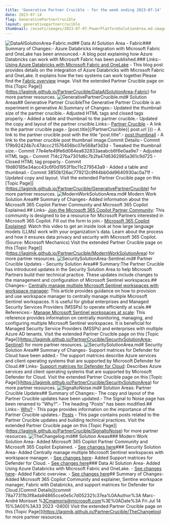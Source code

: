 ```yaml
---
title: 'Generative Partner Crucible - for the week ending 2023-07-14'
date: 2023-07-14
flag: GenerativePartnerCrucible
layout: generativepartnercrucible
thumbnail: /assets/images/2023-07-07-PowerPlatformSolutionArea.md-image.png
---
```

![ DataAISolutionArea-Fabric.md ]( /PartnerCrucible/assets/images/2023-07-14-DataAISolutionArea-Fabric.md-image.png )## Data AI Solution Area - Fabric### Summary of Changes:- Azure Databricks integration with Microsoft Fabric and OneLake has been announced.- A blog post explaining how Azure Databricks can work with Microsoft Fabric has been published.### Links:- [Using Azure Databricks with Microsoft Fabric and OneLake](https://blog.fabric.microsoft.com/en-us/blog/using-azure-databricks-with-microsoft-fabric-and-onelake?ft=All%3A) - This blog post provides details on the integration of Azure Databricks with Microsoft Fabric and OneLake. It explains how the two systems can work together.Please find the [Fabric overview](./Library/crucible-microsoftfabric-overview.png) image.
Visit the extended Partner Crucible page on this [Topic Page]](https://lagimik.github.io/PartnerCrucible/DataAISolutionArea-Fabric) for more partner resources.
![ GenerativePartnerCrucible.md ]( /PartnerCrucible/assets/images/2023-07-14-GenerativePartnerCrucible.md-image.png )# Solution Areas## Generative Partner CrucibleThe Generative Partner Crucible is an experiment in generative AI.Summary of Changes:- Updated the thumbnail size of the partner crucible.- Adjusted HTML tags and closed tags properly.- Added a table and thumbnail to the partner crucible.- Updated the copy and layout of the partner crucible.Links:- [Partner Crucible](/PartnerCrucible) - A link to the partner crucible page.- [post.title](/PartnerCrucible{{ post.url }}) - A link to the partner crucible post with the title "post.title".- [post.thumbnail](post.thumbnail) - A link to the partner crucible post thumbnail image.Commit Details:- Commit 179b92424b7c47dccc21576456bc07e568af3d3d - Tweaked the thumbnail size.- Commit 77e4efe49fe6d064ea632833aeabcb6f6e0aa9e7 - Adjusted HTML tags.- Commit 714c27ba7301d6c7b2fa47d6362985a361c9d725 - Closed HTML tag properly.- Commit 19d80185e34acc43c6f0d1953f1bc11c279543a9 - Added a table and thumbnail.- Commit 3850b126ac779212c9f44bb0dd9640930ac0a71f - Updated copy and layout.
Visit the extended Partner Crucible page on this [Topic Page]](https://lagimik.github.io/PartnerCrucible/GenerativePartnerCrucible) for more partner resources.
![ ModernWorkSolutionArea.md ]( /PartnerCrucible/assets/images/2023-07-14-ModernWorkSolutionArea.md-image.png )# Modern Work Solution Area## Summary of Changes- Added information about the Microsoft 365 Copilot Partner Community and Microsoft 365 Copilot Explained.## Links- [Join the Microsoft 365 Copilot Partner Community](https://aka.ms/CopilotPartnerCommunity): This community is designed to be a resource for Microsoft Partners interested in Microsoft 365 Copilot. Fill out the form to join.- [Microsoft 365 Copilot Explained](https://youtu.be/B2-8wrF9Okc): Watch this video to get an inside look at how large language models (LLMs) work with your organization's data. Learn about the process and how it ensures data privacy and security with Microsoft 365 Copilot. (Source: Microsoft Mechanics)
Visit the extended Partner Crucible page on this [Topic Page]](https://lagimik.github.io/PartnerCrucible/ModernWorkSolutionArea) for more partner resources.
![ SecuritySolutionArea-Sentinel.md ]( /PartnerCrucible/assets/images/2023-07-14-SecuritySolutionArea-Sentinel.md-image.png )# Partner Crucible Updates - Security Solution Area## Summary:The Partner Crucible has introduced updates in the Security Solution Area to help Microsoft Partners build their technical practice. These updates include changes to the management and configuration of Microsoft Sentinel workspaces.## Changes:- [Centrally manage multiple Microsoft Sentinel workspaces with workspace manager](https://learn.microsoft.com/en-us/azure/sentinel/workspace-manager): This article provides guidance on how to provision and use workspace manager to centrally manage multiple Microsoft Sentinel workspaces. It is useful for global enterprises and Managed Security Services Providers (MSSPs) to operate efficiently at scale.## References:- [Manage Microsoft Sentinel workspaces at scale](https://learn.microsoft.com/en-us/azure/lighthouse/how-to/manage-sentinel-workspaces): This reference provides information on centrally monitoring, managing, and configuring multiple Microsoft Sentinel workspaces. It is beneficial for Managed Security Service Providers (MSSPs) and enterprises with multiple Azure AD tenants.
Visit the extended Partner Crucible page on this [Topic Page]](https://lagimik.github.io/PartnerCrucible/SecuritySolutionArea-Sentinel) for more partner resources.
![ SecuritySolutionArea.md ]( /PartnerCrucible/assets/images/2023-07-14-SecuritySolutionArea.md-image.png )# Security Solution Area## Summary of Changes- Support matrices for Defender for Cloud have been added.- The support matrices describe Azure services and client operating systems that are supported by Microsoft Defender for Cloud.## Links- [Support matrices for Defender for Cloud](https://learn.microsoft.com/en-us/azure/defender-for-cloud/support-matrix-defender-for-cloud): Describes Azure services and client operating systems that are supported by Microsoft Defender for Cloud.
Visit the extended Partner Crucible page on this [Topic Page]](https://lagimik.github.io/PartnerCrucible/SecuritySolutionArea) for more partner resources.
![ SignaltoNoise.md ]( /PartnerCrucible/assets/images/2023-07-14-SignaltoNoise.md-image.png )# Solution Areas: Partner Crucible Updates## Summary of Changes:- The copy and layout of the Partner Crucible updates have been updated.- The Signal to Noise page has been renamed to "Why?".- The heading "Posts" has been modified.## Links:- [Why?](link) - This page provides information on the importance of the Partner Crucible updates.- [Posts](link) - This page contains posts related to the Partner Crucible updates and building technical practices.
Visit the extended Partner Crucible page on this [Topic Page]](https://lagimik.github.io/PartnerCrucible/SignaltoNoise) for more partner resources.
![ TheChangelog.md ]( /PartnerCrucible/assets/images/2023-07-14-TheChangelog.md-image.png )## Solution Areas### Modern Work Solution Area- Added Microsoft 365 Copilot Partner Community and Microsoft 365 Copilot Explained. - [See changes here](./ModernWorkSolutionArea)### Security Solution Area- Added Centrally manage multiple Microsoft Sentinel workspaces with workspace manager. - [See changes here](./SecuritySolutionArea-Sentinel)- Added Support matrices for Defender for Cloud. - [See changes here](./SecuritySolutionArea)### Data AI Solution Area- Added Using Azure Databricks with Microsoft Fabric and OneLake. - [See changes here](./DataAISolutionArea-Fabric)- Added Fabric overview. - [See changes here](./DataAISolutionArea-Fabric)## Summary of Changes- Added Microsoft 365 Copilot Community and explainer, Sentine workspace manager, Fabric with Databricks, and support matrices for Defender for Cloud.[Commit Details](commit 78a77311b3f8ada94865cce0e5c7d052321c37ea%0AAuthor%3A Marc-André Morisset %3Cmamoris@microsoft.com%3E%0ADate%3A Fri Jul 14 15%3A00%3A33 2023 -0400)
Visit the extended Partner Crucible page on this [Topic Page]](https://lagimik.github.io/PartnerCrucible/TheChangelog) for more partner resources.
